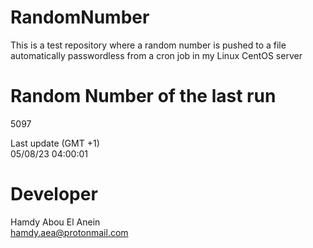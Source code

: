 # RandomNumber    
This is a test repository where a random number is pushed to a file automatically passwordless from a cron job in my Linux CentOS server    
# Random Number of the last run   
5097
      
Last update (GMT +1)    
05/08/23 04:00:01
# Developer    
Hamdy Abou El Anein   
hamdy.aea@protonmail.com
